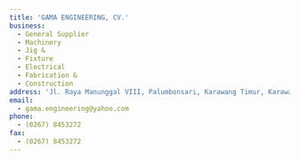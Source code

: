 ```yaml
---
title: 'GAMA ENGINEERING, CV.'
business:
  - General Supplier
  - Machinery
  - Jig &
  - Fixture
  - Electrical
  - Fabrication &
  - Construction
address: 'Jl. Raya Manunggal VIII, Palumbonsari, Karawang Timur, Karawang, Jawa Barat,'
email:
  - gama.engineering@yahoo.com
phone:
  - (0267) 8453272
fax:
  - (0267) 8453272
---
```

